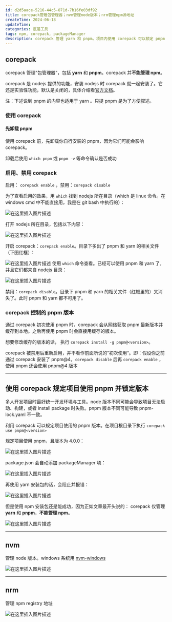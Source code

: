 ```yaml
---
id: d2d5aace-5216-44c5-871d-7b16fe03df92
title: corepack管理包管理器；nvm管理node版本；nrm管理npm源地址
createTime: 2024-06-18
updateTime:
categories: 底层工具
tags: npm, corepack, packageManager
description: corepack 管理 yarn 和 pnpm。项目内使用 corepack 可以锁定 pnpm 版本，这在多人开发项目时很有必要。nvm管理node版本。nrm管理npm源地址
---
```


## corepack

corepack 管理"包管理器"，包括 **yarn** 和 **pnpm**。corepack 并**不能管理 npm**。

corepack 是 nodejs 提供的功能，安装 nodejs 时 corepack 就一起安装了。它还是实验性功能，默认是关闭的，具体介绍看[官方文档](https://nodejs.cn/api/corepack.html)。

注：下述说到 pnpm 的内容也适用于 yarn 。只提 pnpm 是为了方便叙述。

### 使用 corepack

#### 先卸载 pnpm

使用 corepack 前，先卸载你自行安装的 pnpm，因为它们可能会影响 corepack。

卸载后使用 `which pnpm` 或 `pnpm -v` 等命令确认是否成功

### 启用、禁用 corepack

启用： `corepack enable` ，禁用：`corepack disable`

为了查看启用的效果，用 `which` 找到 nodejs 所在目录（which 是 linux 命令。在 windows cmd 中不能直接用，我是在 git bash 中执行的）：

![在这里插入图片描述](../post-assets/8a0b9a6e-0c99-4211-8fe5-2b19ccbb76f7.png)

打开 nodejs 所在目录，包括以下内容：

![在这里插入图片描述](../post-assets/70662329-0d17-40a2-9715-662aa5fa5f20.png)

开启 corepack：`corepack enable`。目录下多出了 pnpm 和 yarn 的相关文件（下图红框）：

![在这里插入图片描述](../post-assets/1f58c50a-e992-4263-92f2-1c71d18650ec.png)
使用 `which` 命令查看。已经可以使用 pnpm 和 yarn 了，并且它们都来自 nodejs 目录：

![在这里插入图片描述](../post-assets/0ccfe0d6-3abf-4f77-a755-62021511b5b5.png)

禁用：`corepack disable`。目录下 pnpm 和 yarn 的相关文件（红框里的）又消失了。此时 pnpm 和 yarn 都不可用了。

### corepack 控制的 pnpm 版本

通过 corepack 初次使用 pnpm 时，corepack 会从网络获取 pnpm 最新版本并缓存到本地。之后再使用 pnpm 时会直接用缓存的版本。

想要修改缓存的版本的话， 执行 `corepack install -g pnpm@<version>`。

corepack 被禁用后重新启用，并不看作前面所说的”初次使用“。即：假设你之前通过 corepack 安装了 pnpm@4，`corepack disable` 后再 `corepack enable` ，使用 pnpm 还会使用 pnpm@4 版本

---

## 使用 corepack 规定项目使用 pnpm 并锁定版本

多人开发项目时最好统一开发环境与工具。node 版本不同可能会导致项目无法启动、构建，或者 install package 时失败。pnpm 版本不同可能导致 pnpm-lock.yaml 不一致。

利用 corepack 可以规定项目使用的 pnpm 版本。在项目根目录下执行 `corepack use pnpm@<version>`

规定项目使用 pnpm，且版本为 4.0.0：

![在这里插入图片描述](../post-assets/79d4445d-9fcc-427d-9687-914ededac5ba.png)

package.json 会自动添加 packageManager 项：

![在这里插入图片描述](../post-assets/43cadca2-326f-4fb2-ac0d-b43dbe1039b8.png)

再使用 yarn 安装包的话，会阻止并报错：

![在这里插入图片描述](../post-assets/d6cf3a7f-127d-4abf-9771-564994aaab8c.png)

但是使用 npm 安装包还是能成功，因为正如文章最开头说的： corepack 仅管理 **yarn** 和 **pnpm**，**不能管理 npm**。

![在这里插入图片描述](../post-assets/d0c0957f-db4c-472b-bd87-fe34eeffb67a.png)

---

## nvm

管理 node 版本。windows 系统用 [nvm-windows](https://github.com/coreybutler/nvm-windows)

![在这里插入图片描述](../post-assets/6e72fa9b-73ad-4f2c-bf91-e20b9f7c7239.png)

---

## nrm

管理 npm registry 地址

![在这里插入图片描述](../post-assets/cbe360ac-ca59-4313-a7a5-dcc21ebf44ce.png)
